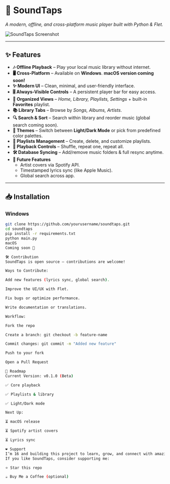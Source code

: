 # 🎵 SoundTaps  
*A modern, offline, and cross-platform music player built with Python & Flet.*

![SoundTaps Screenshot](./Screenshot.png)

---

## ✨ Features  

- **🎶 Offline Playback** – Play your local music library without internet.  
- **🖥️ Cross-Platform** – Available on **Windows**. **macOS version coming soon!**  
- **✨ Modern UI** – Clean, minimal, and user-friendly interface.  
- **🎚️ Always-Visible Controls** – A persistent player bar for easy access.  
- **📂 Organized Views** – *Home, Library, Playlists, Settings* + built-in **Favorites** playlist.  
- **📚 Library Tabs** – Browse by *Songs, Albums, Artists*.  
- **🔍 Search & Sort** – Search within library and reorder music (global search coming soon).  
- **🎨 Themes** – Switch between **Light/Dark Mode** or pick from predefined color palettes.  
- **📌 Playlists Management** – Create, delete, and customize playlists.  
- **🔁 Playback Controls** – Shuffle, repeat one, repeat all.  
- **🛠️ Database Syncing** – Add/remove music folders & full resync anytime.  
- **🚀 Future Features**  
   - Artist covers via Spotify API.  
   - Timestamped lyrics sync (like Apple Music).  
   - Global search across app.  

---

## 📥 Installation  

### Windows  
```bash
git clone https://github.com/yourusername/soundtaps.git
cd soundtaps
pip install -r requirements.txt
python main.py
macOS
Coming soon 🚧

🛠️ Contribution
SoundTaps is open source — contributions are welcome!

Ways to Contribute:

Add new features (lyrics sync, global search).

Improve the UI/UX with Flet.

Fix bugs or optimize performance.

Write documentation or translations.

Workflow:

Fork the repo

Create a branch: git checkout -b feature-name

Commit changes: git commit -m "Added new feature"

Push to your fork

Open a Pull Request

📌 Roadmap
Current Version: v0.1.0 (Beta)

✅ Core playback

✅ Playlists & library

✅ Light/Dark mode

Next Up:

⏳ macOS release

⏳ Spotify artist covers

⏳ Lyrics sync

❤️ Support
I’m 16 and building this project to learn, grow, and connect with amazing people in tech.
If you like SoundTaps, consider supporting me:

⭐ Star this repo

☕ Buy Me a Coffee (optional)
